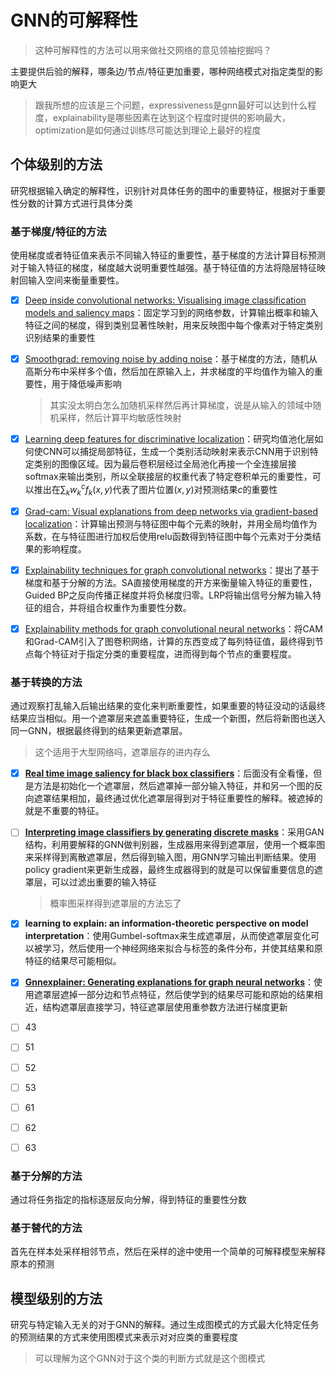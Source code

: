 # GNN的可解释性

> 这种可解释性的方法可以用来做社交网络的意见领袖挖掘吗？

主要提供后验的解释，哪条边/节点/特征更加重要，哪种网络模式对指定类型的影响更大

> 跟我所想的应该是三个问题，expressiveness是gnn最好可以达到什么程度，explainability是哪些因素在达到这个程度时提供的影响最大，optimization是如何通过训练尽可能达到理论上最好的程度

## 个体级别的方法

研究根据输入确定的解释性，识别针对具体任务的图中的重要特征，根据对于重要性分数的计算方式进行具体分类

### 基于梯度/特征的方法

使用梯度或者特征值来表示不同输入特征的重要性，基于梯度的方法计算目标预测对于输入特征的梯度，梯度越大说明重要性越强。基于特征值的方法将隐层特征映射回输入空间来衡量重要性。

+ [x] [Deep inside convolutional networks: Visualising image classification models and saliency maps](https://arxiv.org/abs/1312.6034.pdf)：固定学习到的网络参数，计算输出概率和输入特征之间的梯度，得到类别显著性映射，用来反映图中每个像素对于特定类别识别结果的重要性

+ [x] [Smoothgrad: removing noise by adding noise](https://arxiv.org/abs/1706.03825.pdf)：基于梯度的方法，随机从高斯分布中采样多个值，然后加在原输入上，并求梯度的平均值作为输入的重要性，用于降低噪声影响

  > 其实没太明白怎么加随机采样然后再计算梯度，说是从输入的领域中随机采样，然后计算平均敏感性映射

+ [x] [Learning deep features for discriminative localization](http://openaccess.thecvf.com/content_cvpr_2016/html/Zhou_Learning_Deep_Features_CVPR_2016_paper.html)：研究均值池化层如何使CNN可以捕捉局部特征，生成一个类别活动映射来表示CNN用于识别特定类别的图像区域。因为最后卷积层经过全局池化再接一个全连接层接softmax来输出类别，所以全联接层的权重代表了特定卷积单元的重要性，可以推出在$\sum_kw_k^cf_k(x,y)$代表了图片位置$(x,y)$对预测结果$c$的重要性

+ [x] [Grad-cam: Visual explanations from deep networks via gradient-based localization](http://openaccess.thecvf.com/content_iccv_2017/html/Selvaraju_Grad-CAM_Visual_Explanations_ICCV_2017_paper.html)：计算输出预测与特征图中每个元素的映射，并用全局均值作为系数，在与特征图进行加权后使用relu函数得到特征图中每个元素对于分类结果的影响程度。

+ [x] [Explainability techniques for graph convolutional networks](https://arxiv.org/abs/1905.13686)：提出了基于梯度和基于分解的方法。SA直接使用梯度的开方来衡量输入特征的重要性，Guided BP之反向传播正梯度并将负梯度归零。LRP将输出信号分解为输入特征的组合，并将组合权重作为重要性分数。

+ [x] [Explainability methods for graph convolutional neural networks](http://openaccess.thecvf.com/content_CVPR_2019/html/Pope_Explainability_Methods_for_Graph_Convolutional_Neural_Networks_CVPR_2019_paper.html)：将CAM和Grad-CAM引入了图卷积网络，计算的东西变成了每列特征值，最终得到节点每个特征对于指定分类的重要程度，进而得到每个节点的重要程度。

### 基于转换的方法

通过观察打乱输入后输出结果的变化来判断重要性，如果重要的特征没动的话最终结果应当相似。用一个遮罩层来遮盖重要特征，生成一个新图，然后将新图也送入同一GNN，根据最终得到的结果更新遮罩层。

> 这个适用于大型网络吗，遮罩层存的进内存么

+ [x] [**Real time image saliency for black box classifiers**](https://arxiv.org/abs/1705.07857)：后面没有全看懂，但是方法是初始化一个遮罩层，然后遮罩掉一部分输入特征，并和另一个图的反向遮罩结果相加，最终通过优化遮罩层得到对于特征重要性的解释。被遮掉的就是不重要的特征。

+ [ ] [**Interpreting image classifiers by generating discrete masks**](https://ieeexplore.ieee.org/abstract/document/9214476/)：采用GAN结构，利用要解释的GNN做判别器，生成器用来得到遮罩层，使用一个概率图来采样得到离散遮罩层，然后得到输入图，用GNN学习输出判断结果。使用policy gradient来更新生成器，最终生成器得到的就是可以保留重要信息的遮罩层，可以过滤出重要的输入特征

  > 概率图采样得到遮罩层的方法忘了

+ [x] **learning to explain: an information-theoretic perspective on model interpretation**：使用Gumbel-softmax来生成遮罩层，从而使遮罩层变化可以被学习，然后使用一个神经网络来拟合与标签的条件分布，并使其结果和原特征的结果尽可能相似。

+ [x] [**Gnnexplainer: Generating explanations for graph neural networks**](https://www.ncbi.nlm.nih.gov/pmc/articles/pmc7138248/)：使用遮罩层遮掉一部分边和节点特征，然后使学到的结果尽可能和原始的结果相近，结构遮罩层直接学习，特征遮罩层使用重参数方法进行梯度更新

+ [ ] 43
+ [ ] 51
+ [ ] 52
+ [ ] 53
+ [ ] 61
+ [ ] 62
+ [ ] 63

### 基于分解的方法

通过将任务指定的指标逐层反向分解，得到特征的重要性分数

### 基于替代的方法

首先在样本处采样相邻节点，然后在采样的途中使用一个简单的可解释模型来解释原本的预测

## 模型级别的方法

研究与特定输入无关的对于GNN的解释。通过生成图模式的方式最大化特定任务的预测结果的方式来使用图模式来表示对对应类的重要程度

> 可以理解为这个GNN对于这个类的判断方式就是这个图模式

